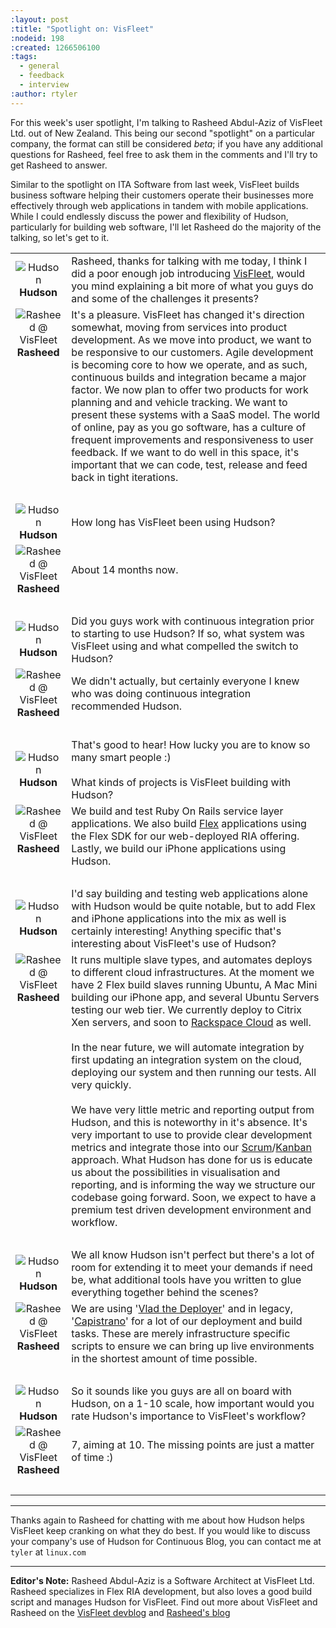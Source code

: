 ```yaml
---
:layout: post
:title: "Spotlight on: VisFleet"
:nodeid: 198
:created: 1266506100
:tags:
  - general
  - feedback
  - interview
:author: rtyler
---
```


For this week's user spotlight, I'm talking to Rasheed Abdul-Aziz of
VisFleet Ltd. out of New Zealand. This being our second "spotlight" on a particular company, the format can still be considered _beta_; if you have any additional questions for Rasheed, feel free to ask them in the comments and I'll try to get Rasheed to answer.

Similar to the spotlight on ITA Software from last week, VisFleet builds business software helping their customers operate their businesses more effectively through web applications in tandem with mobile applications. While I could endlessly discuss the power and flexibility of Hudson, particularly for building web software, I'll let Rasheed do the majority of the talking, so let's get to it.

<!--break-->
<table border="0">
<tr><td align="center">
<img src="/sites/default/files/butler_tiny.png" alt="Hudson"/><br/>
<strong>Hudson</strong>
</td><td>
Rasheed, thanks for talking with me today, I think I did a poor enough job
introducing <a id="aptureLink_qn9wDVslnL" href="http://twitter.com/visfleet">VisFleet</a>, would you mind explaining a bit more of what you guys do and some of the challenges it presents?
</td></tr>

<tr><td align="center" valign="top">
<img src="/sites/default/files/visfleet_sm.png" alt="Rasheed @ VisFleet"/><br/>
<strong>Rasheed</strong>
</td><td>
It's a pleasure. VisFleet has changed it's direction somewhat, moving from
services into product development. As we move into product, we want to be
responsive to our customers. Agile development is becoming core to how we
operate, and as such, continuous builds and integration became a major
factor. We now plan to offer two products for work planning and and vehicle
tracking. We want to present these systems with a SaaS model. The world of
online, pay as you go software, has a culture of frequent improvements and
responsiveness to user feedback. If we want to do well in this space, it's
important that we can code, test, release and feed back in
tight iterations.
</td></tr>
<tr><td><br/></td></tr>

<tr><td align="center">
<img src="/sites/default/files/butler_tiny.png" alt="Hudson"/><br/>
<strong>Hudson</strong>
</td><td>
How long has VisFleet been using Hudson?
</td></tr>

<tr><td align="center" valign="top">
<img src="/sites/default/files/visfleet_sm.png" alt="Rasheed @ VisFleet"/><br/>
<strong>Rasheed</strong>
</td><td>
About 14 months now.
</td></tr>
<tr><td><br/></td></tr>

<tr><td align="center">
<img src="/sites/default/files/butler_tiny.png" alt="Hudson"/><br/>
<strong>Hudson</strong>
</td><td>
Did you guys work with continuous integration prior to starting to use
Hudson? If so, what system was VisFleet using and what compelled the switch
to
Hudson?
</td></tr>

<tr><td align="center" valign="top">
<img src="/sites/default/files/visfleet_sm.png" alt="Rasheed @ VisFleet"/><br/>
<strong>Rasheed</strong>
</td><td>
We didn't actually, but certainly everyone I knew who was doing continuous
integration recommended Hudson.

</td></tr>
<tr><td><br/></td></tr>

<tr><td align="center">
<img src="/sites/default/files/butler_tiny.png" alt="Hudson"/><br/>
<strong>Hudson</strong>
</td><td>
That's good to hear! How lucky you are to know so many smart people :)<br/><br/>
What kinds of projects is VisFleet building with Hudson?
</td></tr>

<tr><td align="center" valign="top">
<img src="/sites/default/files/visfleet_sm.png" alt="Rasheed @ VisFleet"/><br/>
<strong>Rasheed</strong>
</td><td>
We build and test Ruby On Rails service layer applications. We also build <a id="aptureLink_hbiB8O3Dwj" href="http://en.wikipedia.org/wiki/Adobe%20Flex">Flex</a> applications using the Flex SDK for our web-deployed RIA offering. Lastly, we build our iPhone applications using Hudson.
</td></tr>
<tr><td><br/></td></tr>

<tr><td align="center">
<img src="/sites/default/files/butler_tiny.png" alt="Hudson"/><br/>
<strong>Hudson</strong>
</td><td>
I'd say building and testing web applications alone with Hudson would be quite notable, but to add Flex and iPhone applications into the mix as well is certainly interesting! Anything specific that's interesting about VisFleet's use of Hudson?
</td></tr>

<tr><td align="center" valign="top">
<img src="/sites/default/files/visfleet_sm.png" alt="Rasheed @ VisFleet"/><br/>
<strong>Rasheed</strong>
</td><td>
It runs multiple slave types, and automates deploys to different cloud
infrastructures. At the moment we have 2 Flex build slaves running Ubuntu, A
Mac Mini building our iPhone app, and several Ubuntu Servers testing our web
tier. We currently deploy to Citrix Xen servers, and soon to <a id="aptureLink_Xq08IAbEb1" href="http://twitter.com/RackCloud">Rackspace Cloud</a> as well.
<br/>
<br/>
In the near future, we will automate integration by first updating an
integration system on the cloud, deploying our system and then running our
tests. All very quickly.
<br/>
<br/>
We have very little metric and reporting output from Hudson, and this is
noteworthy in it's absence. It's very important  to use to provide clear
development metrics and integrate those into our <a id="aptureLink_ZAd2AShPj0" href="http://en.wikipedia.org/wiki/Scrum%20%28development%29">Scrum</a>/<a id="aptureLink_U9x9KuaN08" href="http://en.wikipedia.org/wiki/Kanban">Kanban</a> approach. What
Hudson has done for us is educate us about the possibilities in
visualisation and reporting, and is informing the way we structure our
codebase going forward. Soon, we expect to have a premium test driven
development environment and workflow.
</td></tr>
<tr><td><br/></td></tr>

<tr><td align="center">
<img src="/sites/default/files/butler_tiny.png" alt="Hudson"/><br/>
<strong>Hudson</strong>
</td><td>
We all know Hudson isn't perfect but there's a lot of room for extending it to meet your demands if need be, what additional tools have you written to glue everything together behind
the scenes?
</td></tr>

<tr><td align="center" valign="top">
<img src="/sites/default/files/visfleet_sm.png" alt="Rasheed @ VisFleet"/><br/>
<strong>Rasheed</strong>
</td><td>
We are using '<a id="aptureLink_dcU0BLKBi3" href="http://rubyhitsquad.com/Vlad_the_Deployer.html">Vlad the Deployer</a>' and in legacy, '<a id="aptureLink_CMeh4NNwSI" href="http://www.capify.org/">Capistrano</a>' for a lot of
our deployment and build tasks. These are merely infrastructure specific
scripts to ensure we can bring up live environments in the shortest amount
of time possible.
</td></tr>
<tr><td><br/></td></tr>

<tr><td align="center">
<img src="/sites/default/files/butler_tiny.png" alt="Hudson"/><br/>
<strong>Hudson</strong>
</td><td>
So it sounds like you guys are all on board with Hudson, on a 1-10 scale, how important would you rate Hudson's importance to VisFleet's workflow?
</td></tr>

<tr><td align="center" valign="top">
<img src="/sites/default/files/visfleet_sm.png" alt="Rasheed @ VisFleet"/><br/>
<strong>Rasheed</strong>
</td><td>
7, aiming at 10. The missing points are just a matter of time :)
</td></tr>
<tr><td><br/></td></tr>
</table>

---

Thanks again to Rasheed for chatting with me about how Hudson helps VisFleet keep cranking on what they do best. If you would like to discuss your company's use of Hudson for Continuous Blog, you can contact me at `tyler` at `linux.com`

---

**Editor's Note:** Rasheed Abdul-Aziz is a Software Architect at VisFleet Ltd. Rasheed specializes in Flex RIA development, but also loves a good build script and manages Hudson for VisFleet. Find out more about VisFleet and Rasheed on the [VisFleet devblog](http://devblog.visfleet.com/) and [Rasheed's blog](http://squeedee.tumblr.com)

